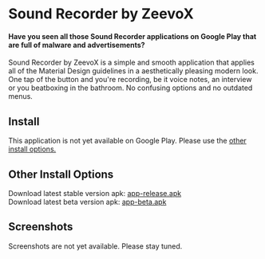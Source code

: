 # Sound Recorder by ZeevoX

#### Have you seen all those Sound Recorder applications on Google Play that are full of malware and advertisements?

Sound Recorder by ZeevoX is a simple and smooth application that applies all of the Material Design guidelines in a aesthetically pleasing modern look. One tap of the button and you're recording, be it voice notes, an interview or you beatboxing in the bathroom. No confusing options and no outdated menus.

## Install

This application is not yet available on Google Play. Please use the [other install options.](#oio)

<!--##### Stable releases:

[![Google Play](https://play.google.com/intl/en_gb/badges/images/badge_new.png)](https://play.google.com/store/apps/details?id=com.zeevox.recorder)

###### Beta releases:

[![Google Play](https://play.google.com/intl/en_gb/badges/images/badge_new.png)](https://play.google.com/store/apps/details?id=com.zeevox.recorder)-->

## <a name="oio"></a>Other Install Options

Download latest stable version apk: [app-release.apk](/apk/app-release.apk)<br>
Download latest beta version apk: [app-beta.apk](/apk/app-beta.apk)
<!--Download latest alpha version: [app-alpha.apk](/apk/app-alpha.apk)
Download latest dogfood version: [app-dogfood.apk](/apk/app-dogfood.apk)-->

## Screenshots

Screenshots are not yet available. Please stay tuned.
